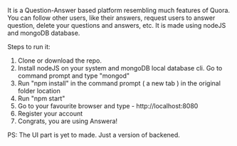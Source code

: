 It is a Question-Answer based platform resembling much features of Quora. You can follow other users, like their answers, request users to answer question, delete your questions and answers, etc.
It is made using nodeJS and mongoDB database.

Steps to run it:
1. Clone or download the repo. 
2. Install nodeJS on your system and mongoDB local database cli. Go to command prompt and type "mongod"
3. Run "npm install" in the command prompt ( a new tab ) in the original folder location
4. Run "npm start"
5. Go to your favourite browser and type - http://localhost:8080
6. Register your account
6. Congrats, you are using Answera!


PS: The UI part is yet to made. Just a version of backened.

